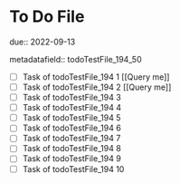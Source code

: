 # To Do File

due:: 2022-09-13

metadatafield:: todoTestFile_194_50

- [ ] Task of todoTestFile_194 1 [[Query me]]
- [ ] Task of todoTestFile_194 2 [[Query me]]
- [ ] Task of todoTestFile_194 3
- [ ] Task of todoTestFile_194 4
- [ ] Task of todoTestFile_194 5
- [ ] Task of todoTestFile_194 6
- [ ] Task of todoTestFile_194 7
- [ ] Task of todoTestFile_194 8
- [ ] Task of todoTestFile_194 9
- [ ] Task of todoTestFile_194 10